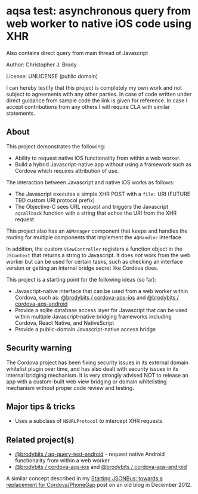 # aqsa test: asynchronous query from web worker to native iOS code using XHR

Also contains direct query from main thread of Javascript

Author: Christopher J. Brody

License: UNLICENSE (public domain)

I can hereby testify that this project is completely my own work and not subject to agreements with any other parties.
In case of code written under direct guidance from sample code the link is given for reference.
In case I accept contributions from any others I will require CLA with similar statements.

## About

This project demonstrates the following:
- Ability to request native iOS functionality from within a web worker.
- Build a hybrid Javascript-native app without using a framework such as Cordova which requires attribution of use.

The interaction between Javascript and native iOS works as follows:
- The Javascript executes a simple XHR POST with a `file:` URI (FUTURE TBD custom URI protocol prefix)
- The Objective-C sees URL request and triggers the Javascript `aqcallback` function with a string that echos the URI from the XHR request

This project also has an `AQManager` component that keeps and handles the routing for multiple components that implement the `AQHandler` interface.

In addition, the custom `ViewController` registers a function object in the `JSContext` that returns a string to Javascript. It does *not* work from the web worker but can be used for certain tasks, such as checking an interface version or getting an internal bridge secret like Cordova does.

This project is a starting point for the following ideas (so far):
- Javascript-native interface that can be used from a web worker within Cordova, such as: [@brodybits / cordova-aqs-ios](https://github.com/brodybits/cordova-aqs-ios) and [@brodybits / cordova-aqs-android](https://github.com/brodybits/cordova-aqs-android)
- Provide a sqlite database access layer for Javascript that can be used within multiple Javascript-native bridging frameworks including Cordova, React Native, and NativeScript
- Provide a public-domain Javascript-native access bridge

## Security warning

The Cordova project has been fixing security issues in its external domain whitelist plugin over time, and has also dealt with security issues in its internal bridging mechanism. It is very strongly advised NOT to release an app with a custom-built web view bridging or domain whitelisting mechanism without proper code review and testing.

## Major tips & tricks

- Uses a subclass of `NSURLProtocol` to intercept XHR requests

## Related project(s)

- [@brodybits / aq-query-test-android](https://github.com/brodybits/aq-query-test-android) - request native Android functionality from within a web worker
- [@brodybits / cordova-aqs-ios](https://github.com/brodybits/cordova-aqs-ios) and [@brodybits / cordova-aqs-android](https://github.com/brodybits/cordova-aqs-android)

A similar concept described in my [Starting JSONBus: towards a replacement for Cordova/PhoneGap](http://brodyspark.blogspot.com/2012/12/starting-jsonbus-towards-replacement.html) post on an old blog in December 2012.
